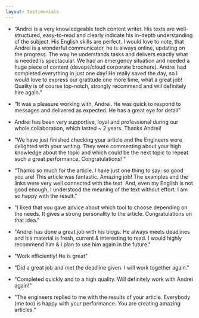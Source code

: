 ```yaml
---
layout: testimonials
---
```


* “Andrei is a very knowledgeable tech content writer. His texts are well-structured, easy-to-read and clearly indicate his in-depth understanding of the subject. His English skills are perfect. I would love to note, that Andrei is a wonderful communicator, he is always online, updating on the progress. The way he understands tasks and delivers exactly what is needed is spectacular. We had an emergency situation and needed a huge piece of content (devops/cloud corporate brochure). Andrei had completed everything in just one day! He really saved the day, so I would love to express our gratitude one more time, what a great job! Quality is of course top-notch, strongly recommend and will definitely hire again.”

* “It was a pleasure working with, Andrei. He was quick to respond to messages and delivered as expected. He has a great eye for detail”

* Andrei has been very supportive, loyal and professional during our whole collaboration, which lasted ~ 2 years. Thanks Andrei!

* "We have just finished checking your article and the Engineers were delighted with your writing. They were commenting about your high knowledge about the topic and which could be the next topic to repeat such a great performance. Congratulations! "

* “Thanks so much for the article. I have just one thing to say: so good you are! This article was fantastic. Amazing job! The examples and the links were very well connected with the text. And, even my English is not good enough, I understood the meaning of the text without effort. I am so happy with the result.”

* "I liked that you gave advice about which tool to choose depending on the needs. It gives a strong personality to the article. Congratulations on that idea."

* "Andrei has done a great job with his blogs. He always meets deadlines and his material is fresh, current & interesting to read. I would highly recommend him & I plan to use him again in the future."

* "Work efficiently! He is great"

* "Did a great job and met the deadline given. I will work together again."

* "Completed quickly and to a high quality. Will definitely work with Andrei again!"

* "The engineers replied to me with the results of your article. Everybody (me too) is happy with your performance. You are creating amazing articles."
